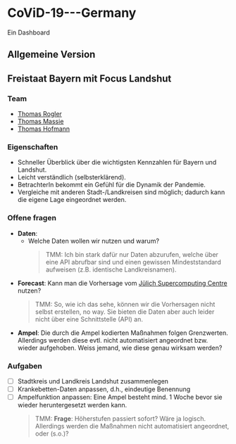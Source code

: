 # CoViD-19---Germany

Ein Dashboard 

## Allgemeine Version


## Freistaat Bayern mit Focus Landshut

### Team

- [Thomas Rogler](https://www.linkedin.com/in/tom-rogler-6405bbb1/)
- [Thomas Massie](https://www.linkedin.com/in/thomasmmassie/)
- [Thomas Hofmann](https://www.linkedin.com/in/thomas-hofmann-a2817646/)

### Eigenschaften

- Schneller Überblick über die wichtigsten Kennzahlen für Bayern und Landshut.
- Leicht verständlich (selbsterklärend).
- BetrachterIn bekommt ein Gefühl für die Dynamik der Pandemie.
- Vergleiche mit anderen Stadt-/Landkreisen sind möglich; dadurch kann die eigene Lage eingeordnet werden.

### Offene fragen
 
 - **Daten**:
   - Welche Daten wollen wir nutzen und warum? 
     > TMM: Ich bin stark dafür nur Daten abzurufen, welche über eine API abrufbar sind und einen gewissen Mindeststandard aufweisen (z.B. identische Landkreisnamen).
 - **Forecast**: Kann man die Vorhersage vom [Jülich Supercomputing Centre](https://covid19-bayesian.fz-juelich.de/) nutzen? 
   > TMM: So, wie ich das sehe, können wir die Vorhersagen nicht selbst erstellen, no way. Sie bieten die Daten aber auch leider nicht über eine Schnittstelle (API) an.
 - **Ampel**: Die durch die Ampel kodierten Maßnahmen folgen Grenzwerten. Allerdings werden diese evtl. nicht automatisiert angeordnet bzw. wieder aufgehoben. Weiss jemand, wie diese genau wirksam werden?
 
### Aufgaben
 
- [ ] Stadtkreis und Landkreis Landshut zusammenlegen
- [ ] Krankebetten-Daten anpassen, d.h., eindeutige Benennung
- [ ] Ampelfunktion anpassen: Eine Ampel besteht mind. 1 Woche bevor sie wieder heruntergesetzt werden kann. 
  > TMM: **Frage**: Höherstufen passiert sofort? Wäre ja logisch. Allerdings werden die Maßnahmen nicht automatisiert angeordnet, oder (s.o.)?
